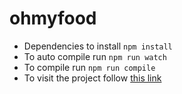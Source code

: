 # ohmyfood
- Dependencies to install `npm install` 
- To auto compile run `npm run watch` 
- To compile run `npm run compile` 
- To visit the project follow [this link](https://sguilhem.github.io/SaclierGuilhem_3_30112020/)
